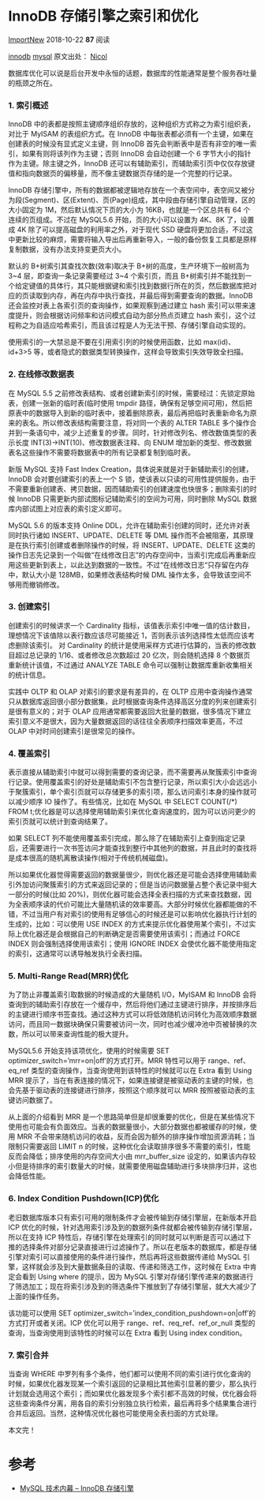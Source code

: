 # InnoDB 存储引擎之索引和优化

[ImportNew](http://ju.outofmemory.cn/feed/123/ 'ImportNew') 2018-10-22 **87** 阅读

[innodb](http://ju.outofmemory.cn/tag/innodb/) [mysql](http://ju.outofmemory.cn/tag/mysql/)
原文出处： [Nicol](http://taozj.net/201809/innodb-index.html)

数据库优化可以说是后台开发中永恒的话题，数据库的性能通常是整个服务吞吐量的瓶颈之所在。

### 1. 索引概述

InnoDB 中的表都是按照主键顺序组织存放的，这种组织方式称之为索引组织表，对比于 MyISAM 的表组织方式。在 InnoDB 中每张表都必须有一个主键，如果在创建表的时候没有显式定义主键，则 InnoDB 首先会判断表中是否有非空的唯一索引，如果有则将该列作为主键；否则 InnoDB 会自动创建一个 6 字节大小的指针作为主键。除主键之外，InnoDB 还可以有辅助索引，而辅助索引页中仅仅存放键值和指向数据页的偏移量，而不像主键数据页存储的是一个完整的行记录。

InnoDB 存储引擎中，所有的数据都被逻辑地存放在一个表空间中，表空间又被分为段(Segment)、区(Extent)、页(Page)组成，其中段由存储引擎自动管理，区的大小固定为 1M，然后默认情况下页的大小为 16KB，也就是一个区总共有 64 个连续的页组成。不过在 MySQL5.6 开始，页的大小可以设置为 4K、8K 了，设置成 4K 除了可以提高磁盘的利用率之外，对于现代 SSD 硬盘将更加合适，不过这中更新比较的麻烦，需要将输入导出后再重新导入，一般的备份恢复工具都是原样复制数据，没有办法支持变更页大小。

默认的 B+树索引其查找次数(效率)取决于 B+树的高度，生产环境下一般树高为 3~4 层，即查询一条记录需要经过 3~4 个索引页，而且 B+树索引并不能找到一个给定键值的具体行，其只能根据键和索引找到数据行所在的页，然后数据库把对应的页读取到内存，再在内存中执行查找，并最后得到需要查询的数据。InnoDB 还会监控对表上各索引页的查询操作，如果观察到通过建立 hash 索引可以带来速度提升，则会根据访问频率和访问模式自动为部分热点页建立 hash 索引，这个过程称之为自适应哈希索引，而且该过程是人为无法干预、存储引擎自动实现的。

使用索引的一大禁忌是不要在引用索引列的时候使用函数，比如 max(id)、id+3>5 等，或者隐式的数据类型转换操作，这样会导致索引失效导致全扫描。

### 2. 在线修改数据表

在 MySQL 5.5 之前修改表结构、或者创建新索引的时候，需要经过：先锁定原始表，创建一张新的临时表(临时使用 tmpdir 路径，确保有足够空间可用)，然后把原表中的数据导入到新的临时表中，接着删除原表，最后再把临时表重新命名为原来的表名。所以修改表结构需要注意，将对同一个表的 ALTER TABLE 多个操作合并到一条语句中，减少上述重复的步骤。同时，针对修改列名、修改数值类型的表示长度 INT(3)->INT(10)、修改数据表注释、向 ENUM 增加新的类型、修改数据表名这些操作不需要将数据表中的所有记录都复制到临时表。

新版 MySQL 支持 Fast Index Creation，具体说来就是对于新辅助索引的创建，InnoDB 会对要创建索引的表上一个 S 锁，使该表以只读的可用性提供服务，由于不需要重新创建表、拷贝数据，因而辅助索引的创建速度也快很多；删除索引的时候 InnoDB 只需更新内部试图标记辅助索引的空间为可用，同时删除 MySQL 数据库内部试图上对应表的索引定义即可。

MySQL 5.6 的版本支持 Online DDL，允许在辅助索引创建的同时，还允许对表同时执行诸如 INSERT、UPDATE、DELETE 等 DML 操作而不会被阻塞，其原理是在执行索引创建或者删除操作的时候，将 INSERT、UPDATE、DELETE 这类的操作日志先记录到一个叫做“在线修改日志”的内存空间中，当索引完成后再重新应用这些更新到表上，以此达到数据的一致性。不过“在线修改日志“只存留在内存中，默认大小是 128MB，如果修改表结构时候 DML 操作太多，会导致该空间不够用而撤销修改。

### 3. 创建索引

创建索引的时候讲求一个 Cardinality 指标，该值表示索引中唯一值的估计数目，理想情况下该值除以表行数应该尽可能接近 1，否则表示该列选择性太低而应该考虑删除该索引。 对 Cardinality 的统计是使用采样方式进行估算的，当表的修改数目超过总记录的 1/16、或者修改总次数超过 20 亿次，则会随机选择 8 个数据页重新统计该值，不过通过 ANALYZE TABLE 命令可以强制让数据库重新收集相关的统计信息。

实践中 OLTP 和 OLAP 对索引的要求是有差异的，在 OLTP 应用中查询操作通常只从数据库返回很小部分数据集，此时根据查询条件选择高区分度的列来创建索引是很有意义的；对于 OLAP 应用通常都需要返回大批量的数据，很多情况下建立索引意义不是很大，因为大量数据返回的话往往全表顺序扫描效率更高，不过 OLAP 中对时间创建索引是很常见的操作。

### 4. 覆盖索引

表示直接从辅助索引中就可以得到需要的查询记录，而不需要再从聚簇索引中查询行记录。使用覆盖索引的好处是辅助索引不包含整行记录，所以索引大小会远远小于聚簇索引，单个索引页就可以存储更多的索引项，那么访问索引本身的操作就可以减少顺序 IO 操作了。有些情况，比如在 MySQL 中 SELECT COUNT(/\*) FROM t;优化器是可以选择使用辅助索引来优化查询速度的，因为可以访问更少的索引页就可以统计到查询结果了。

如果 SELECT 列不能使用覆盖索引完成，那么除了在辅助索引上查到指定记录后，还需要进行一次书签访问才能查找到整行中其他列的数据，并且此时的查找将是成本很高的随机离散读操作(相对于传统机械磁盘)。

所以如果优化器觉得需要返回的数据量很少，则优化器还是可能会选择使用辅助索引外加访问聚簇索引的方式来返回记录的；但是当访问数据量占整个表记录中挺大一部分的时候(比如 20%)，则优化器可能会选择全表扫描的方式来查找数据，因为全表顺序读的代价可能比大量随机读的效率要高。大部分时候优化器都能做的不错，不过当用户有对索引的使用有足够信心的时候还是可以影响优化器执行计划的生成的，比如：可以使用 USE INDEX 的方式来提示优化器使用某个索引，不过实际上优化器还是会根据自己的判断确定是否需要使用该索引；而通过 FORCE INDEX 则会强制选择使用该索引；使用 IGNORE INDEX 会使优化器不能使用指定的索引，这通常可以诱导触发执行全表扫描。

### 5. Multi-Range Read(MRR)优化

为了防止非覆盖索引取数据的时候造成的大量随机 I/O，MyISAM 和 InnoDB 会将查询到的辅助索引存放在一个缓存中，然后将他们通过主键进行排序，并按排序后的主键进行顺序书签查找。通过这种方式可以将低效随机访问转化为高效顺序数据访问，而且同一数据块确保只需要被访问一次，同时也减少缓冲池中页被替换的次数，所以可以带来查询性能的极大提升。

MySQL5.6 开始支持该项优化，使用的时候需要 SET optimizer_switch=’mrr=on|off’的方式打开。MRR 特性可以用于 range、ref、eq_ref 类型的查询操作，当查询使用到该特性的时候就可以在 Extra 看到 Using MRR 提示了，当在有表连接的情况下，如果连接键是被驱动表的主键的时候，也会先基于驱动表的连接键进行排序，按照这个顺序就可以 MRR 按照被驱动表的主键访问数据了。

从上面的介绍看到 MRR 是一个思路简单但是却很重要的优化，但是在某些情况下使用也可能会有负面效应。当表的数据量很小，大部分数据也都被缓存的时候，使用 MRR 不会带来随机访问的收益，反而会因为额外的排序操作增加资源消耗；当限制只需要返回 LIMIT n 的时候，这种优化会读取排序很多不需要的索引，性能反而会降低；排序使用的内存空间大小由 mrr_buffer_size 设定的，如果该内存较小但是待排序的索引数量大的时候，就需要使用磁盘辅助进行多块排序归并，这也会降低性能。

### 6. Index Condition Pushdown(ICP)优化

老旧数据库版本只有索引可用的限制条件才会被传输到存储引擎层，在新版本开启 ICP 优化的时候，针对选用索引涉及到的数据列条件就都会被传输到存储引擎层，所以在支持 ICP 特性后，存储引擎在处理索引的同时就可以判断是否可以通过下推的选择条件对部分记录直接进行过滤操作了。所以在老版本的数据库，都是存储引擎对索引可以直接使用的条件进行操作，然后再将这些数据传递给 MySQL 引擎，这样就会涉及到大量数据条目的读取、传递和筛选工作，这时候在 Extra 中肯定会看到 Using where 的提示，因为 MySQL 引擎对存储引擎传递来的数据进行了筛选加工；现在将索引涉及到的筛选条件下推放到了存储引擎层，就大大减少了上面的操作任务。

该功能可以使用 SET optimizer_switch=’index_condition_pushdown=on|off’的方式打开或者关闭。ICP 优化可以用于 range、ref、req_ref、ref_or_null 类型的查询，当查询使用到该特性的时候可以在 Extra 看到 Using index condition。

### 7. 索引合并

当查询 WHERE 中罗列有多个条件，他们都可以使用不同的索引进行优化查询的时候，如果优化器发现某一个索引返回的记录相比其他索引显著的要少，那么执行计划就会选用这个索引；而如果优化器发现多个索引都不高效的时候，优化器会将这些查询条件分离，用各自的索引分别独立执行检索，最后再将多个结果集合进行合并后返回。当然，这种情况优化器也可能使用全表扫面的方式处理。

本文完！

# 参考

- [MySQL 技术内幕 – InnoDB 存储引擎](https://book.douban.com/subject/24708143/)
